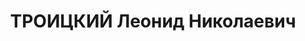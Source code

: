 ---
title: ТРОИЦКИЙ Леонид Николаевич
description: "Род. в 1891, г. Рига, русский, б/п. Проживал: без определенных занятий\
  \ и местожительства. \n  Арестован 10.06.1937. Обв. по ст. 58-10 УК РСФСР. Решение:\
  \ водный отдел УНКВД РО, 09.05.1939 – дело на основании ст.4 п.5 УПК прекращено,\
  \ из-под стражи освобожден"
---
